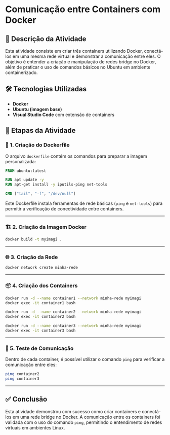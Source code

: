 
# Comunicação entre Containers com Docker

## 📘 Descrição da Atividade

Esta atividade consiste em criar três containers utilizando Docker, conectá-los em uma mesma rede virtual e demonstrar a comunicação entre eles. O objetivo é entender a criação e manipulação de redes bridge no Docker, além de praticar o uso de comandos básicos no Ubuntu em ambiente containerizado.

## 🛠️ Tecnologias Utilizadas

- **Docker**
- **Ubuntu (imagem base)**
- **Visual Studio Code** com extensão de containers

## 🧩 Etapas da Atividade

### 🧱 1. Criação do Dockerfile

O arquivo `dockerfile` contém os comandos para preparar a imagem personalizada:

```dockerfile
FROM ubuntu:latest

RUN apt update -y
RUN apt-get install -y iputils-ping net-tools

CMD ["tail", "-f", "/dev/null"]
```

Este Dockerfile instala ferramentas de rede básicas (`ping` e `net-tools`) para permitir a verificação de conectividade entre containers.

---

### 🏗️ 2. Criação da Imagem Docker

```bash
docker build -t myimagi .
```

---

### 🌐 3. Criação da Rede

```bash
docker network create minha-rede
```

---

### 📦 4. Criação dos Containers

```bash
docker run -d --name container1 --network minha-rede myimagi
docker exec -it container1 bash
```

```bash
docker run -d --name container2 --network minha-rede myimagi
docker exec -it container2 bash
```

```bash
docker run -d --name container3 --network minha-rede myimagi
docker exec -it container3 bash
```

---

### 🔁 5. Teste de Comunicação

Dentro de cada container, é possível utilizar o comando `ping` para verificar a comunicação entre eles:

```bash
ping container2
ping container3
```

---

## ✅ Conclusão

Esta atividade demonstrou com sucesso como criar containers e conectá-los em uma rede bridge no Docker. A comunicação entre os containers foi validada com o uso do comando `ping`, permitindo o entendimento de redes virtuais em ambientes Linux.
